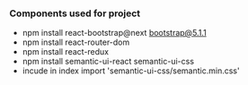 ### Components used for project 
* npm install react-bootstrap@next bootstrap@5.1.1
* npm install react-router-dom
* npm install react-redux 
* npm install semantic-ui-react semantic-ui-css
* incude in index import 'semantic-ui-css/semantic.min.css'